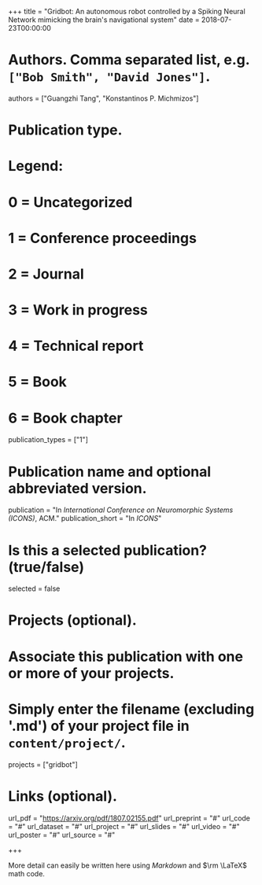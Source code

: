 +++
title = "Gridbot: An autonomous robot controlled by a Spiking Neural Network mimicking the brain's navigational system"
date = 2018-07-23T00:00:00

# Authors. Comma separated list, e.g. `["Bob Smith", "David Jones"]`.
authors = ["Guangzhi Tang", "Konstantinos P. Michmizos"]

# Publication type.
# Legend:
# 0 = Uncategorized
# 1 = Conference proceedings
# 2 = Journal
# 3 = Work in progress
# 4 = Technical report
# 5 = Book
# 6 = Book chapter
publication_types = ["1"]

# Publication name and optional abbreviated version.
publication = "In *International Conference on Neuromorphic Systems (ICONS)*, ACM."
publication_short = "In *ICONS*"

# Is this a selected publication? (true/false)
selected = false

# Projects (optional).
#   Associate this publication with one or more of your projects.
#   Simply enter the filename (excluding '.md') of your project file in `content/project/`.
projects = ["gridbot"]

# Links (optional).
url_pdf = "https://arxiv.org/pdf/1807.02155.pdf"
url_preprint = "#"
url_code = "#"
url_dataset = "#"
url_project = "#"
url_slides = "#"
url_video = "#"
url_poster = "#"
url_source = "#"

+++

More detail can easily be written here using *Markdown* and $\rm \LaTeX$ math code.
